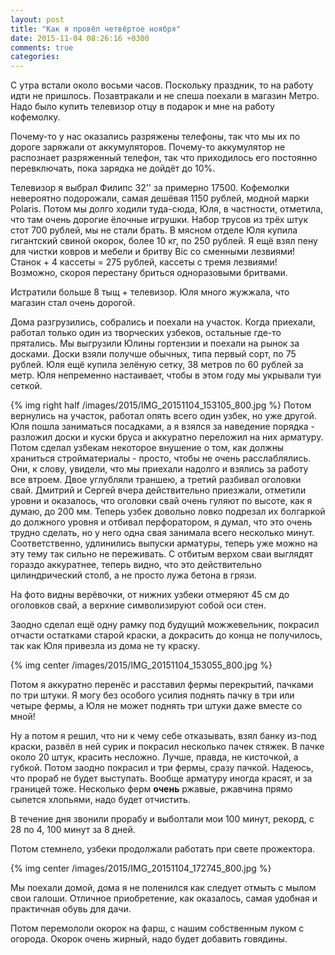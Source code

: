 ```yaml
---
layout: post
title: "Как я провёл четвёртое ноября"
date: 2015-11-04 08:26:16 +0300
comments: true
categories: 
---
```

С утра встали около восьми часов. Поскольку праздник, то на работу идти не пришлось. Позавтракали и не спеша поехали в магазин Метро. Надо было купить телевизор отцу в подарок и мне на работу кофемолку.

Почему-то у нас оказались разряжены телефоны, так что мы их по дороге заряжали от аккумуляторов. Почему-то аккумулятор не распознает разряженный телефон, так что приходилось его постоянно перевключать, пока зарядка не дойдёт до 10%.

Телевизор я выбрал Филипс 32'' за примерно 17500. Кофемолки невероятно подорожали, самая дешёвая 1150 рублей, модной марки Polaris. Потом мы долго ходили туда-сюда, Юля, в частности, отметила, что там очень дорогие ёлочные игрушки. Набор трусов из трёх штук стот 700 рублей, мы не стали брать. В мясном отделе Юля купила гигантский свиной окорок, более 10 кг, по 250 рублей. Я ещё взял пену для чистки ковров и мебели и бритву Bic со сменными лезвиями! Станок + 4 кассеты = 275 рублей, кассеты с тремя лезвиями! Возможно, скороя перестану бриться одноразовыми бритвами.

Истратили больше 8 тыщ + телевизор. Юля много жужжала, что магазин стал очень дорогой.

Дома разгрузились, собрались и поехали на участок. Когда приехали, работал только один из творческих узбеков, остальные где-то прятались. Мы выгрузили Юлины гортензии и поехали на рынок за досками. Доски взяли получше обычных, типа первый сорт, по 75 рублей. Юля ещё купила зелёную сетку, 38 метров по 60 рублей за метр. Юля непременно настаивает, чтобы в этом году мы укрывали туи сеткой.

{% img right half /images/2015/IMG_20151104_153105_800.jpg %}
Потом вернулись на участок, работал опять всего один узбек, но уже другой. Юля пошла заниматься посадками, а я взялся за наведение порядка - разложил доски и куски бруса и аккуратно переложил на них арматуру. Потом сделал узбекам некоторое внушение о том, как должны храниться стройматериалы - просто, чтобы не очень расслаблялись. Они, к слову, увидели, что мы приехали надолго и взялись за работу все втроем. Двое углубляли траншею, а третий разбивал оголовки свай. Дмитрий и Сергей вчера действительно приезжали, отметили уровни и оказалось, что оголовки свай очень гуляют по высоте, как я думаю, до 200 мм. Теперь узбек довольно ловко подрезал их болгаркой до должного уровня и отбивал перфоратором, я думал, что это очень трудно сделать, но у него одна свая занимала всего несколько минут. Соответственно, удлинились выпуски арматуры, теперь уже можно на эту тему так сильно не переживать. С отбитым верхом сваи выглядят гораздо аккуратнее, теперь видно, что это действительно цилиндрический столб, а не просто лужа бетона в грязи.

На фото видны верёвочки, от нижних узбеки отмеряют 45 см до оголовков свай, а верхние символизируют собой оси стен.

Заодно сделал ещё одну рамку под будущий можжевельник, покрасил отчасти остатками старой краски, а докрасить до конца не получилось, так как Юля привезла из дома не ту краску.

{% img center /images/2015/IMG_20151104_153055_800.jpg %}

Потом я аккуратно перенёс и расставил фермы перекрытий, пачками по три штуки. Я могу без особого усилия поднять пачку в три или четыре фермы, а Юля не может поднять три штуки даже вместе со мной!

Ну а потом я решил, что ни к чему себе отказывать, взял банку из-под краски, развёл в ней сурик и покрасил несколько пачек стяжек. В пачке около 20 штук, красить несложно. Лучше, правда, не кисточкой, а губкой. Потом заодно покрасил и три фермы, сразу пачкой. Надеюсь, что прораб не будет выступать. Вообще арматуру иногда красят, и за границей тоже. Несколько ферм **очень** ржавые, ржавчина прямо сыпется хлопьями, надо будет отчистить.

В течение дня звонили прорабу и выболтали мои 100 минут, рекорд, с 28 по 4, 100 минут за 8 дней.

Потом стемнело, узбеки продолжали работать при свете прожектора. 

{% img center /images/2015/IMG_20151104_172745_800.jpg %}

Мы поехали домой, дома я не поленился как следует отмыть с мылом свои галоши. Отличное приобретение, как оказалось, самая удобная и практичная обувь для дачи.

Потом перемололи окорок на фарш, с нашим собственным луком с огорода. Окорок очень жирный, надо будет добавить говядины.